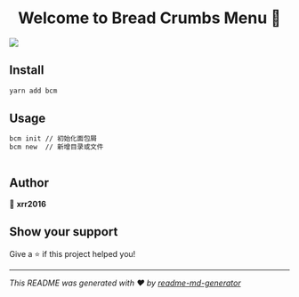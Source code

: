 <h1 align="center">Welcome to Bread Crumbs Menu 👋</h1>
<p>
  <img src="https://img.shields.io/badge/version-0.0.1-blue.svg?cacheSeconds=2592000" />
</p>

## Install

```sh
yarn add bcm
```

## Usage

```sh
bcm init // 初始化面包屑
bcm new  // 新增目录或文件
```

```vue

```

## Author

👤 **xrr2016**

## Show your support

Give a ⭐️ if this project helped you!

---

_This README was generated with ❤️ by [readme-md-generator](https://github.com/kefranabg/readme-md-generator)_
